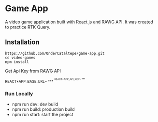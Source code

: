 # Game App

A video game application built with React.js and RAWG API. It was created to practice RTK Query.

## Installation

```
https://github.com/OnderCataltepe/game-app.git
cd video-games
npm install
```

Get Api Key from RAWG API

<sup> REACT\*APP_BASE_URL= \*\** <sup>
<sup> REACT*APP_API_KEY= \*\*\* <sup>

### Run Locally

- npm run dev: dev build
- npm run build: production build
- npm run start: start the project
